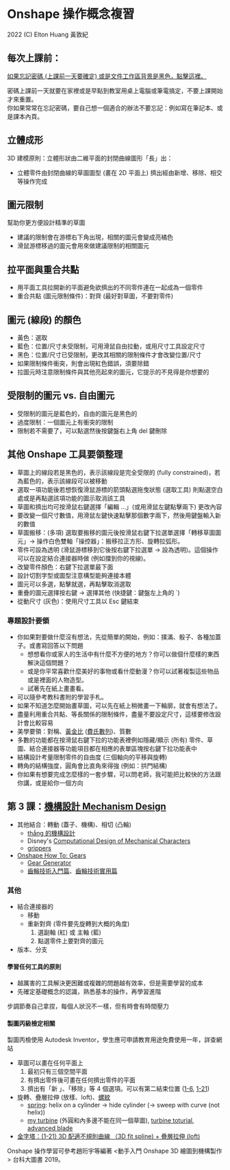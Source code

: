 # Onshape 操作概念複習

2022 (C) Elton Huang 黃敦紀

## 每次上課前：

[如果忘記密碼 (上課前一天要確定) 或是文件工作區背景是黑色，點擊這裡。](https://nandemoi.github.io/zl111/Onshape_Prep.pdf)  

密碼上課前一天就要在家裡或是早點到教室用桌上電腦或筆電搞定，不要上課開始才來重置。  
你如果常常在忘記密碼，要自己想一個適合的辦法不要忘記：例如寫在筆記本、或是課本內頁。  

<!--
## [第 0 課：滑鼠操作與工作環境](https://nandemoi.github.io/zl111/Onshape0.pdf)

## [第 1 課：盒子 (包括作業要交什麼)](https://nandemoi.github.io/zl111/Onshape1.pdf)

### [概念複習](https://nandemoi.github.io/zl111/Onshape_Basics.pdf)
-->

## 立體成形

3D 建模原則：立體形狀由二維平面的封閉曲線圖形「長」出：

* 立體零件由封閉曲線的草圖圖型 (畫在 2D 平面上) 擠出經由新增、移除、相交等操作完成

## 圖元限制

幫助你更方便設計精準的草圖

* 建議的限制會在游標右下角出現，相關的圖元會變成亮橘色 
* 滑鼠游標移過的圖元會用來做建議限制的相關圖元

## 拉平面與重合共點

* 用平面工具拉開新的平面避免欲擠出的不同零件連在一起成為一個零件
* 重合共點 (圖元限制條件)：對齊 (最好對草圖，不要對零件)

## 圖元 (線段) 的顏色

* 黃色：選取
* 藍色：位置/尺寸未受限制，可用滑鼠自由拉動，或用尺寸工具設定尺寸 
* 黑色：位置/尺寸已受限制，更改其相關的限制條件才會改變位置/尺寸 
* 如果限制條件衝突，則會出現紅色錯誤，須要除錯 
* 拉圖元時注意限制條件與其他亮起來的圖元，它提示的不見得是你想要的

## 受限制的圖元 vs. 自由圖元

* 受限制的圖元是藍色的，自由的圖元是黑色的
* 過度限制：一個圖元上有衝突的限制 
* 限制若不需要了，可以點選然後按鍵盤右上角 del 鍵刪除

## 其他 Onshape 工具要領整理

* 草圖上的線段若是黑色的，表示該線段是完全受限的 (fully constrained)，若為藍色的，表示該線段可以被移動
* 選取一項功能後若想恢復滑鼠游標的箭頭點選拖曳狀態 (選取工具) 則點選空白處或是再點選該項功能的圖示取消該工具
* 草圖和擠出均可按滑鼠右鍵選擇「編輯 ...」(或用滑鼠左鍵點擊兩下) 更改內容
* 要改變一個尺寸數值，用滑鼠左鍵快速點擊那個數字兩下，然後用鍵盤輸入新的數值
* 草圖搬移：(多項) 選取要搬移的圖元後按滑鼠右鍵下拉選單選擇「轉移草圖圖元」→ 操作白色雙軸「操控器」：搬移拉正方形、旋轉拉弧形。
* 零件可設為透明 (滑鼠游標移到它後按右鍵下拉選單 → 設為透明)。這個操作可以在設定結合連接器時做 (例如擋到你的視線)。
* 改變零件顏色：右鍵下拉選單最下面
* 設計切割字型或圖型注意構型能夠連接本體
* 圖元可以多選，點擊就選，再點擊取消選取
* 重疊的圖元選擇按右鍵 → 選擇其他 (快捷鍵：鍵盤左上角的 `)
* 從動尺寸 (灰色)：使用尺寸工具以 Esc 鍵結束

### 專題設計要領 <!--([範例們](https://app.box.com/s/2h1j3wm1niglm4ny5te20254036ekts8))-->

* 你如果對要做什麼沒有想法，先從簡單的開始，例如：撲滿、骰子、各種加蓋子。或書寫回答以下問題
  - 想想看你或家人的生活中有什麼不方便的地方？你可以做個什麼樣的東西解決這個問題？
  - 或是你平常喜歡什麼美好的事物或看什麼動漫？你可以試著複製這些物品或是裡面的人物造型。
  - 試著先在紙上畫畫看。
* 可以隨參考教科書附的學習手札。
* 如果不知道怎麼開始畫草圖，可以先在紙上稍微畫一下輪廓，就會有想法了。
* 盡量利用重合共點、等長關係的限制條件，盡量不要設定尺寸，這樣要修改設計會比較容易  
* 美學要領：對稱、[黃金比](https://www.elegantthemes.com/blog/design/the-golden-ratio-the-ultimate-guide-to-understanding-and-using-it) ([費氏數列](https://youtu.be/2tv6Ej6JVhohttps://youtu.be/2tv6Ej6JVho))、質數  
* 多數的功能都在按滑鼠右鍵下拉的功能表裡例如隱藏/顯示 (所有) 零件、草圖、結合連接器等功能項目都在相應的表單區塊按右鍵下拉功能表中  
* 結構設計考量限制零件的自由度 (三個軸向的平移與旋轉)
* 轉角的結構強度，圓角會比直角來得強 (例如：拱門結構)
* 你如果有想要完成怎麼樣的一套步驟，可以問老師，我可能把比較快的方法跟你講，或是給你一個方向

## 第 3 課：[機構設計 Mechanism Design](https://nandemoi.github.io/zl111/Mech_Design.pdf)

* 其他結合：轉動 (蓋子、機構)、相切 (凸輪)
    - [thắng 的機構設計](https://www.youtube.com/channel/UCli_RJkGWfZvw4IlDLHNCQg)
    - Disney's [Computational Design of Mechanical Characters](https://www.youtube.com/watch?v=DfznnKUwywQ)
    - [grippers](https://www.youtube.com/watch?v=YM2O3TufUlY)
* [Onshape How To: Gears](https://www.youtube.com/watch?v=AxCgO_eJocc)
    - [Gear Generator](https://geargenerator.com/)
    - [齒輪技術入門篇](https://www.khkgears.co.jp/tw/gear_technology/pdf/gear_guide1.pdf)、[齒輪技術實用篇](https://www.khkgears.co.jp/tw/gear_technology/pdf/gear_guide2.pdf)

### 其他

* 結合連接器的
    - 移動
    - 重新對齊 (零件要先旋轉到大概的角度)
        1. 選副軸 (紅) 或 主軸 (藍)
        2. 點選零件上要對齊的圖元
* 版本、分支

#### 學習任何工具的原則

* 越厲害的工具解決更困難或複雜的問題越有效率，但是需要學習的成本
* 先確定基礎概念的認識，熟悉基本的操作，再學習進階

步調節奏自己拿捏，每個人狀況不一樣，但有時會有時間壓力

#### 製圖丙級檢定相關

製圖丙檢使用 Autodesk Inventor，學生應可申請教育用途免費使用一年，詳查網站

* 草圖可以畫在任何平面上
    1. 最初只有三個空間平面
    2. 有擠出零件後可畫在任何擠出零件的平面
    3. 擠出有「新 」、「移除」等 4 個選項。可以有第二結束位置 ([1-6](https://cad.onshape.com/documents/9249c2150d122e1502f1ed34/w/a4d15f37f689df1031355301/e/288c812cc62fa31f95ebfe11), [1-21](https://cad.onshape.com/documents/c6b1e35a65795c97c66802b2/w/0ff0667ea435dcce608790cf/e/998a91825e14f91f3e840a64))
* 旋轉、疊層拉伸 (放樣、loft)、[螺紋](https://cad.onshape.com/documents/c008ee8ea8cf3d37d94ef197/w/2c3761f6657c5655b858a0d7/e/59318cb525f0d3f451b6dc0c?renderMode=0&uiState=6361d99c52cea82f364af199)
    - [spring](https://www.youtube.com/watch?v=kvPe4xL_3tM): helix on a cylinder → hide cylinder (→ sweep with curve (not helix))  
    - [my turbine](https://cad.onshape.com/documents/6516990dfb7b111938482bcc/w/4816bf2c26d5c6e1b660a654/e/c9770ba1b9c090db5e21a4e7?renderMode=0&uiState=636476f1e931cd608134074e) (外圓和內多邊不能在同一個草圖), [turbine toturial](https://www.youtube.com/watch?v=L1OqJp5kW0U), [advanced blade](https://www.youtube.com/watch?v=DIfwAZwuAjE)
* [金字塔：(1-21) 3D 配適不規則曲線 （3D fit spline) + 疊層拉伸 (loft)](https://cad.onshape.com/documents/39a652e02f04760b3553b242/w/2e1123d31be357a511c37e43/e/559d40ee06e6a56e4d32811d)

Onshape 操作學習可參考趙珩宇等編著 &lt;動手入門 Onshape 3D 繪圖到機構製作&gt; 台科大圖書 2019。
